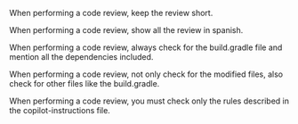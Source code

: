 When performing a code review, keep the review short.

When performing a code review, show all the review in spanish.

When performing a code review, always check for the build.gradle file and mention all the dependencies included.

When performing a code review, not only check for the modified files, also check for other files like the build.gradle.

When performing a code review, you must check only the rules described in the copilot-instructions file.
